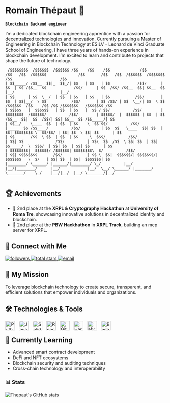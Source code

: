 # Romain Thépaut 🦉
**`Blockchain Backend engineer`**

I’m a dedicated blockchain engineering apprentice with a passion for decentralized technologies and innovation. Currently pursuing a Master of Engineering in Blockchain Technology at ESILV - Leonard de Vinci Graduate School of Engineering, I have three years of hands-on experience in blockchain development. I’m excited to learn and contribute to projects that shape the future of technology.
```
 /$$$$$$$$  /$$$$$$  /$$$$$$ /$$    /$$    /$$             /$$       /$$   /$$  /$$$$$$              /$$       /$$   /$$  /$$$$$$  /$$$$$$$                       /$$                     /$$
| $$_____/ /$$__  $$|_  $$_/| $$   | $$   | $$            /$$/      | $$  | $$ /$$__  $$            /$$/      | $$  /$$/ /$$__  $$| $$__  $$                     |__/                    |__/
| $$      | $$  \__/  | $$  | $$   | $$   | $$           /$$/       | $$  | $$|__/  \ $$           /$$/       | $$ /$$/ | $$  \__/| $$  \ $$  /$$$$$$  /$$    /$$ /$$ /$$$$$$$   /$$$$$$$ /$$
| $$$$$   |  $$$$$$   | $$  | $$   |  $$ / $$/          /$$/        | $$$$$$$$  /$$$$$$/          /$$/        | $$$$$/  |  $$$$$$ | $$  | $$ /$$__  $$|  $$  /$$/| $$| $$__  $$ /$$_____/| $$
| $$__/    \____  $$  | $$  | $$    \  $$ $$/          /$$/         |_____  $$ /$$____/          /$$/         | $$  $$   \____  $$| $$  | $$| $$$$$$$$ \  $$/$$/ | $$| $$  \ $$| $$      | $$
| $$       /$$  \ $$  | $$  | $$     \  $$$/          /$$/                | $$| $$              /$$/          | $$\  $$  /$$  \ $$| $$  | $$| $$_____/  \  $$$/  | $$| $$  | $$| $$      | $$
| $$$$$$$$|  $$$$$$/ /$$$$$$| $$$$$$$$\  $/          /$$/                 | $$| $$$$$$$$       /$$/           | $$ \  $$|  $$$$$$/| $$$$$$$/|  $$$$$$$   \  $/   | $$| $$  | $$|  $$$$$$$| $$
|________/ \______/ |______/|________/ \_/          |__/                  |__/|________/      |__/            |__/  \__/ \______/ |_______/  \_______/    \_/    |__/|__/  |__/ \_______/|__/
                                                                                                                                                                                             
```

## 🏆 Achievements  
- 🥈 2nd place at the **XRPL & Cryptography Hackathon** at **University of Roma Tre**, showcasing innovative solutions in decentralized identity and blockchain.
- 🥈 2nd place at the **PBW Hackhathon** in **XRPL Track**, building an mcp server for XRPL.

## 📱 Connect with Me
<p align="left">
<a href="https://github.com/RomThpt?tab=followers">
        <img alt="followers" title="Follow me on GitHub" src="https://custom-icon-badges.demolab.com/github/followers/RomThpt?color=236ad3&labelColor=1155ba&style=for-the-badge&logo=person-add&label=Follow&logoColor=white"/>
    </a>
    <a href="https://github.com/RomThpt?tab=repositories&sort=stargazers"">
        <img alt="total stars" title="Total stars on GitHub" src="https://custom-icon-badges.demolab.com/github/stars/RomThpt?color=55960c&style=for-the-badge&labelColor=488207&logo=star"/>
    </a>
    <a href="mailto:rothnic8@gmail.com">
        <img alt="email" title="Send me an email" src="https://img.shields.io/badge/Email-me-red?style=for-the-badge&logo=gmail&logoColor=white"/>
    </a>
</p>

## 🌟 My Mission

To leverage blockchain technology to create secure, transparent, and efficient solutions that empower individuals and organizations.

## 🛠️ Technologies & Tools

<img align="left" alt="Python" width="30px" style="padding-right:10px;" src="https://cdn.jsdelivr.net/gh/devicons/devicon/icons/python/python-plain.svg"/>
<img align="left" alt="JavaScript" width="30px" style="padding-right:10px;" src="https://cdn.jsdelivr.net/gh/devicons/devicon/icons/typescript/typescript-plain.svg" />
<img align="left" alt="Solidity" width="30px" style="padding-right:10px;" src="https://cdn.jsdelivr.net/gh/devicons/devicon/icons/solidity/solidity-plain.svg" />
<img align="left" alt="React" width="30px" style="padding-right:10px;" src="https://cdn.jsdelivr.net/gh/devicons/devicon/icons/react/react-original.svg" />
<img align="left" alt="Git" width="30px" style="padding-right:10px;" src="https://cdn.jsdelivr.net/gh/devicons/devicon/icons/git/git-original.svg" />
<img align="left" alt="Hardhat" width="30px" style="padding-right:10px;" src="https://cdn.jsdelivr.net/gh/devicons/devicon/icons/hardhat/hardhat-original.svg" />
<img align="left" alt="MySQL" width="30px" style="padding-right:10px;" src="https://cdn.jsdelivr.net/gh/devicons/devicon/icons/mysql/mysql-original.svg" />
<img align="left" alt="Bash" width="30px" style="padding-right:10px;" src="https://cdn.jsdelivr.net/gh/devicons/devicon/icons/bash/bash-original.svg" />
<br />


## 🌱 Currently Learning

- Advanced smart contract development
-	DeFi and NFT ecosystems
- Blockchain security and auditing techniques
-	Cross-chain technology and interoperability


### 📊 Stats

![Thepaut's GitHub stats](https://github-readme-stats.vercel.app/api?username=RomThpt&show_icons=true&theme=monokai)
